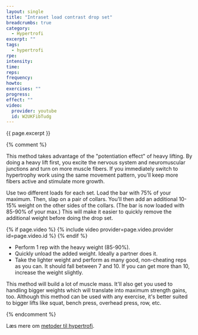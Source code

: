 ```yaml
---
layout: single
title: "Intraset load contrast drop set"
breadcrumbs: true
category:
  - Hypertrofi
excerpt: ""
tags:
  - hypertrofi
rpe: 
intensity: 
time: 
reps: 
frequency: 
howto:
exercises: ""
progress:
effect: ""
video:
  provider: youtube
  id: W2UKFibTudg
---
```


{{ page.excerpt }}


{% comment %}

This method takes advantage of the "potentiation effect" of heavy lifting. By doing a heavy lift first, you excite the nervous system and neuromuscular junctions and turn on more muscle fibers. If you immediately switch to hypertrophy work using the same movement pattern, you'll keep more fibers active and stimulate more growth.

Use two different loads for each set. Load the bar with 75% of your maximum. Then, slap on a pair of collars. You'll then add an additional 10-15% weight on the other sides of the collars. (The bar is now loaded with 85-90% of your max.) This will make it easier to quickly remove the additional weight before doing the drop set.

{% if page.video %}
  {% include video provider=page.video.provider id=page.video.id %}
{% endif %}

- Perform 1 rep with the heavy weight (85-90%).
- Quickly unload the added weight. Ideally a partner does it.
- Take the lighter weight and perform as many good, non-cheating reps as you can. It should fall between 7 and 10. If you can get more than 10, increase the weight slightly.

This method will build a lot of muscle mass. It'll also get you used to handling bigger weights which will translate into maximum strength gains, too. Although this method can be used with any exercise, it's better suited to bigger lifts like squat, bench press, overhead press, row, etc.

{% endcomment %}

Læs mere om [metoder til hypertrofi](/hypertrofi-metoder/).
